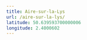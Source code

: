 ```yaml
---
title: Aire-sur-la-Lys
url: /aire-sur-la-lys/
latitude: 50.639593700000006
longitude: 2.4000602
---
```


